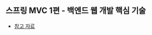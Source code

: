 ## 스프링 MVC 1편 - 백엔드 웹 개발 핵심 기술
- [참고 자료](https://www.inflearn.com/course/%EC%8A%A4%ED%94%84%EB%A7%81-mvc-1)
